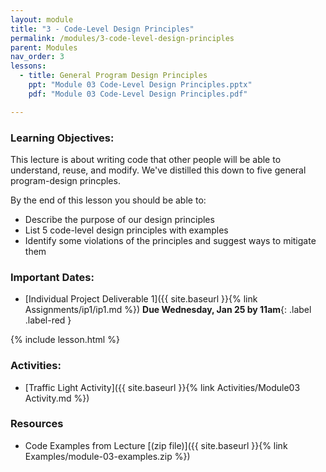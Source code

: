 ```yaml
---
layout: module
title: "3 - Code-Level Design Principles"
permalink: /modules/3-code-level-design-principles
parent: Modules
nav_order: 3
lessons: 
  - title: General Program Design Principles
    ppt: "Module 03 Code-Level Design Principles.pptx"
    pdf: "Module 03 Code-Level Design Principles.pdf"

---
```

### Learning Objectives:
This lecture is about writing code that other people will be able to understand, reuse, and modify.  We've distilled this down to five general program-design princples.

By the end of this lesson you should be able to:
* Describe the purpose of our design principles 
* List 5 code-level design principles with examples
* Identify some violations of the principles and suggest ways to mitigate them 

### Important Dates:
* [Individual Project Deliverable 1]({{ site.baseurl }}{% link Assignments/ip1/ip1.md %}) **Due Wednesday, Jan 25 by 11am**{: .label .label-red }

{% include lesson.html %}

### Activities:
* [Traffic Light Activity]({{ site.baseurl }}{% link Activities/Module03 Activity.md %})

### Resources

* Code Examples from Lecture [(zip file)]({{ site.baseurl }}{% link Examples/module-03-examples.zip %}) 
